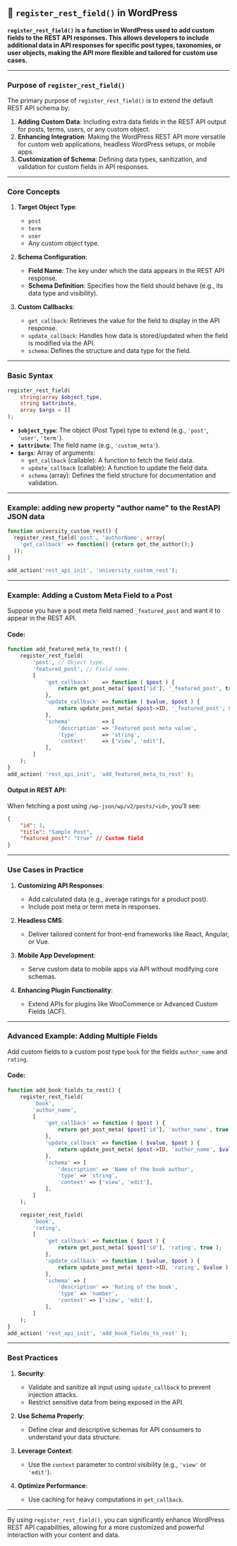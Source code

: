 ## 📌 **`register_rest_field()` in WordPress**

**`register_rest_field()` is a function in WordPress used to add custom fields to the REST API responses. This allows developers to include additional data in API responses for specific post types, taxonomies, or user objects, making the API more flexible and tailored for custom use cases.**

---

### **Purpose of `register_rest_field()`**

The primary purpose of `register_rest_field()` is to extend the default REST API schema by:

1. **Adding Custom Data**: Including extra data fields in the REST API output for posts, terms, users, or any custom object.
2. **Enhancing Integration**: Making the WordPress REST API more versatile for custom web applications, headless WordPress setups, or mobile apps.
3. **Customization of Schema**: Defining data types, sanitization, and validation for custom fields in API responses.

---

### **Core Concepts**

1. **Target Object Type**:
   - `post`
   - `term`
   - `user`
   - Any custom object type.

2. **Schema Configuration**:
   - **Field Name**: The key under which the data appears in the REST API response.
   - **Schema Definition**: Specifies how the field should behave (e.g., its data type and visibility).

3. **Custom Callbacks**:
   - `get_callback`: Retrieves the value for the field to display in the API response.
   - `update_callback`: Handles how data is stored/updated when the field is modified via the API.
   - `schema`: Defines the structure and data type for the field.

---

### **Basic Syntax**

```php
register_rest_field( 
    string|array $object_type,
    string $attribute,
    array $args = []
);
```

- **`$object_type`**: The object (Post Type) type to extend (e.g., `'post'`, `'user'`, `'term'`).
- **`$attribute`**: The field name (e.g., `'custom_meta'`).
- **`$args`**: Array of arguments:
  - `get_callback` (callable): A function to fetch the field data.
  - `update_callback` (callable): A function to update the field data.
  - `schema` (array): Defines the field structure for documentation and validation.

---

### **Example: adding new property "author name" to the RestAPI JSON data**

```php
function university_custom_rest() {
  register_rest_field('post', 'authorName', array(
    'get_callback' => function() {return get_the_author();}
  ));
}

add_action('rest_api_init', 'university_custom_rest');

```

---

### **Example: Adding a Custom Meta Field to a Post**

Suppose you have a post meta field named `_featured_post` and want it to appear in the REST API.

#### Code:

```php
function add_featured_meta_to_rest() {
    register_rest_field(
        'post', // Object type.
        'featured_post', // Field name.
        [
            'get_callback'    => function ( $post ) {
                return get_post_meta( $post['id'], '_featured_post', true );
            },
            'update_callback' => function ( $value, $post ) {
                return update_post_meta( $post->ID, '_featured_post', $value );
            },
            'schema'          => [
                'description' => 'Featured post meta value',
                'type'        => 'string',
                'context'     => ['view', 'edit'],
            ],
        ]
    );
}
add_action( 'rest_api_init', 'add_featured_meta_to_rest' );
```

#### Output in REST API:

When fetching a post using `/wp-json/wp/v2/posts/<id>`, you’ll see:

```json
{
    "id": 1,
    "title": "Sample Post",
    "featured_post": "true" // Custom field
}
```

---

### **Use Cases in Practice**

1. **Customizing API Responses**:
   - Add calculated data (e.g., average ratings for a product post).
   - Include post meta or term meta in responses.

2. **Headless CMS**:
   - Deliver tailored content for front-end frameworks like React, Angular, or Vue.

3. **Mobile App Development**:
   - Serve custom data to mobile apps via API without modifying core schemas.

4. **Enhancing Plugin Functionality**:
   - Extend APIs for plugins like WooCommerce or Advanced Custom Fields (ACF).

---

### **Advanced Example: Adding Multiple Fields**

Add custom fields to a custom post type `book` for the fields `author_name` and `rating`.

#### Code:

```php
function add_book_fields_to_rest() {
    register_rest_field(
        'book',
        'author_name',
        [
            'get_callback' => function ( $post ) {
                return get_post_meta( $post['id'], 'author_name', true );
            },
            'update_callback' => function ( $value, $post ) {
                return update_post_meta( $post->ID, 'author_name', $value );
            },
            'schema' => [
                'description' => 'Name of the book author',
                'type' => 'string',
                'context' => ['view', 'edit'],
            ],
        ]
    );

    register_rest_field(
        'book',
        'rating',
        [
            'get_callback' => function ( $post ) {
                return get_post_meta( $post['id'], 'rating', true );
            },
            'update_callback' => function ( $value, $post ) {
                return update_post_meta( $post->ID, 'rating', $value );
            },
            'schema' => [
                'description' => 'Rating of the book',
                'type' => 'number',
                'context' => ['view', 'edit'],
            ],
        ]
    );
}
add_action( 'rest_api_init', 'add_book_fields_to_rest' );
```

---

### **Best Practices**

1. **Security**:
   - Validate and sanitize all input using `update_callback` to prevent injection attacks.
   - Restrict sensitive data from being exposed in the API.

2. **Use Schema Properly**:
   - Define clear and descriptive schemas for API consumers to understand your data structure.

3. **Leverage Context**:
   - Use the `context` parameter to control visibility (e.g., `'view'` or `'edit'`).

4. **Optimize Performance**:
   - Use caching for heavy computations in `get_callback`.

---

By using `register_rest_field()`, you can significantly enhance WordPress REST API capabilities, allowing for a more customized and powerful interaction with your content and data.